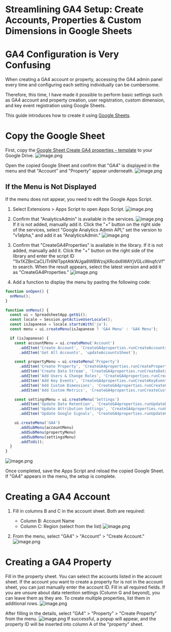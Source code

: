 # Streamlining GA4 Setup: Create Accounts, Properties &amp; Custom Dimensions in Google Sheets

# GA4 Configuration is Very Confusing
When creating a GA4 account or property, accessing the GA4 admin panel every time and configuring each setting individually can be cumbersome. 

Therefore, this time, I have made it possible to perform basic settings such as GA4 account and property creation, user registration, custom dimension, and key event registration using Google Sheets.

This guide introduces how to create it using [Google Sheets](https://docs.google.com/spreadsheets/d/1ed1CLddQKgZ8JjzPb1LRpRbUFkI1xTNk668-TWTWBDk/edit?usp=sharing).

# Copy the Google Sheet
First, copy the [Google Sheet Create GA4 properties - template](https://docs.google.com/spreadsheets/d/1ed1CLddQKgZ8JjzPb1LRpRbUFkI1xTNk668-TWTWBDk/edit?usp=sharing) to your Google Drive.
![image.png](https://qiita-image-store.s3.ap-northeast-1.amazonaws.com/0/3939399/b2c87d6b-d476-b689-1aa3-812d007a93e0.png)

Open the copied Google Sheet and confirm that "GA4" is displayed in the menu and that "Account" and "Property" appear underneath.
![image.png](https://qiita-image-store.s3.ap-northeast-1.amazonaws.com/0/3939399/df65e909-5584-2100-4acd-5c74c796abcb.png)

## If the Menu is Not Displayed
If the menu does not appear, you need to edit the Google Apps Script.
1. Select Extensions > Apps Script to open Apps Script.
![image.png](https://qiita-image-store.s3.ap-northeast-1.amazonaws.com/0/3939399/764339b6-4839-8202-698f-6e4488f9a4e0.png)

2. Confirm that "AnalyticsAdmin" is available in the services.
![image.png](https://qiita-image-store.s3.ap-northeast-1.amazonaws.com/0/3939399/22a45ffc-b77a-45ea-4d6e-f06e5f45d79c.png)
If it is not added, manually add it. Click the "+" button on the right side of the services, select "Google Analytics Admin API," set the version to "v1alpha," and add it as "AnalyticsAdmin."
![image.png](https://qiita-image-store.s3.ap-northeast-1.amazonaws.com/0/3939399/e6ef0edc-07ec-9579-86f5-509f0ed1747c.png)

3. Confirm that "CreateGA4Properties" is available in the library.
If it is not added, manually add it. Click the "+" button on the right side of the library and enter the script ID "1Ix1XZBnCaCLlTr6NITpptAtkWJga8WBWzsjXRcdx6WAYjVGLcWnqfcVf" to search. When the result appears, select the latest version and add it as "CreateGA4Properties."
![image.png](https://qiita-image-store.s3.ap-northeast-1.amazonaws.com/0/3939399/f65925b3-5082-7491-77e1-646c3b26ac6c.png)

4. Add a function to display the menu by pasting the following code:
```javascript
function onOpen() {
  onMenu();
}

function onMenu() {
  const ui = SpreadsheetApp.getUi();
  const locale = Session.getActiveUserLocale();
  const isJapanese = locale.startsWith('ja');
  const menu = ui.createMenu(isJapanese ? 'GA4 Menu' : 'GA4 Menu');

  if (isJapanese) {
    const accountMenu = ui.createMenu('Account')
      .addItem('Create Account', 'CreateGA4properties.runCreateAccounts')
      .addItem('Get All Accounts', 'updateAccountsSheet');

    const propertyMenu = ui.createMenu('Property')
      .addItem('Create Property', 'CreateGA4properties.runCreateProperties')
      .addItem('Create Data Stream', 'CreateGA4properties.runCreateDataStreams')
      .addItem('Add Users & Change Roles', 'CreateGA4properties.runCreateUsers')
      .addItem('Add Key Events', 'CreateGA4properties.runCreateKeyEvents')
      .addItem('Add Custom Dimensions', 'CreateGA4properties.runCreateCustomDimensions')
      .addItem('Add Custom Metrics', 'CreateGA4properties.runCreateCustomMetrics');

    const settingsMenu = ui.createMenu('Settings')
      .addItem('Update Data Retention', 'CreateGA4properties.runUpdateDataRetentionSettings')
      .addItem('Update Attribution Settings', 'CreateGA4properties.runUpdateAttributionSettings')
      .addItem('Update Google Signals', 'CreateGA4properties.runUpdateGoogleSignalsSettings');

    ui.createMenu('GA4')
      .addSubMenu(accountMenu)
      .addSubMenu(propertyMenu)
      .addSubMenu(settingsMenu)
      .addToUi();
  }
}
```
![image.png](https://qiita-image-store.s3.ap-northeast-1.amazonaws.com/0/3939399/9985a439-249f-492d-a564-b3ea06729a88.png)

Once completed, save the Apps Script and reload the copied Google Sheet. If "GA4" appears in the menu, the setup is complete.

# Creating a GA4 Account
1. Fill in columns B and C in the account sheet. Both are required:
   - Column B: Account Name
   - Column C: Region (select from the list)
![image.png](https://qiita-image-store.s3.ap-northeast-1.amazonaws.com/0/3939399/80d1b1d5-533a-3fe3-9206-004dcd2df982.png)

2. From the menu, select "GA4" > "Account" > "Create Account."
![image.png](https://qiita-image-store.s3.ap-northeast-1.amazonaws.com/0/3939399/ee308211-3ffe-3d29-c276-30ddc9260e86.png)

# Creating a GA4 Property
Fill in the property sheet. You can select the accounts listed in the account sheet. If the account you want to create a property for is not in the account sheet, you can just manually enter the account ID.
Fill in all required fields. If you are unsure about data retention settings (Column G and beyond), you can leave them as they are. To create multiple properties, list them in additional rows.
![image.png](https://qiita-image-store.s3.ap-northeast-1.amazonaws.com/0/3939399/511fa1ad-1cf4-5572-81d4-b348affd4539.png)

After filling in the details, select "GA4" > "Property" > "Create Property" from the menu.
![image.png](https://qiita-image-store.s3.ap-northeast-1.amazonaws.com/0/3939399/12effc9b-aceb-9409-2c4d-daddeffc423e.png)
If successful, a popup will appear, and the property ID will be inserted into column A of the "property" sheet.

